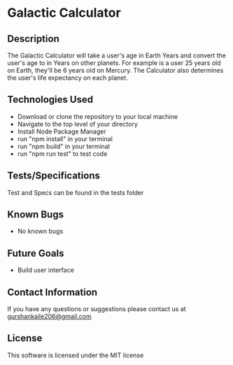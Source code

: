 # Galactic Calculator

## Description 

The Galactic Calculator will take a user's age in Earth Years and convert the user's age to in Years on other planets. For example is a user 25 years old on Earth, they'll be 6 years old on Mercury. The Calculator also determines the user's life expectancy on each planet. 

## Technologies Used

* Download or clone the repository to your local machine
* Navigate to the top level of your directory
* Install Node Package Manager 
* run "npm install" in your terminal 
* run "npm build" in your terminal
* run "npm run test" to test code

## Tests/Specifications 

Test and Specs can be found in the tests folder

## Known Bugs

* No known bugs

## Future Goals 

* Build user interface

## Contact Information 

If you have any questions or suggestions please contact us at gurshankaile206@gmail.com

## License 

This software is licensed under the MIT license